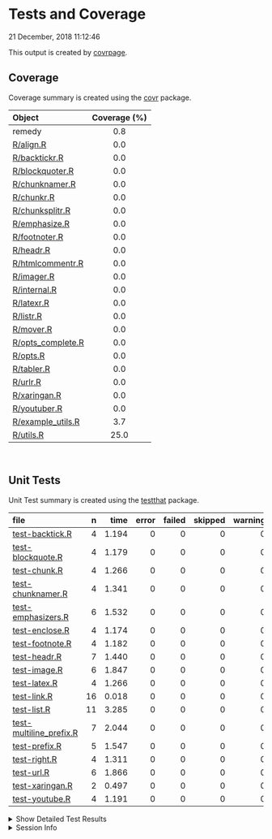Tests and Coverage
================
21 December, 2018 11:12:46

This output is created by
[covrpage](https://github.com/yonicd/covrpage).

## Coverage

Coverage summary is created using the
[covr](https://github.com/r-lib/covr) package.

| Object                                     | Coverage (%) |
| :----------------------------------------- | :----------: |
| remedy                                     |     0.8      |
| [R/align.R](../R/align.R)                  |     0.0      |
| [R/backtickr.R](../R/backtickr.R)          |     0.0      |
| [R/blockquoter.R](../R/blockquoter.R)      |     0.0      |
| [R/chunknamer.R](../R/chunknamer.R)        |     0.0      |
| [R/chunkr.R](../R/chunkr.R)                |     0.0      |
| [R/chunksplitr.R](../R/chunksplitr.R)      |     0.0      |
| [R/emphasize.R](../R/emphasize.R)          |     0.0      |
| [R/footnoter.R](../R/footnoter.R)          |     0.0      |
| [R/headr.R](../R/headr.R)                  |     0.0      |
| [R/htmlcommentr.R](../R/htmlcommentr.R)    |     0.0      |
| [R/imager.R](../R/imager.R)                |     0.0      |
| [R/internal.R](../R/internal.R)            |     0.0      |
| [R/latexr.R](../R/latexr.R)                |     0.0      |
| [R/listr.R](../R/listr.R)                  |     0.0      |
| [R/mover.R](../R/mover.R)                  |     0.0      |
| [R/opts\_complete.R](../R/opts_complete.R) |     0.0      |
| [R/opts.R](../R/opts.R)                    |     0.0      |
| [R/tabler.R](../R/tabler.R)                |     0.0      |
| [R/urlr.R](../R/urlr.R)                    |     0.0      |
| [R/xaringan.R](../R/xaringan.R)            |     0.0      |
| [R/youtuber.R](../R/youtuber.R)            |     0.0      |
| [R/example\_utils.R](../R/example_utils.R) |     3.7      |
| [R/utils.R](../R/utils.R)                  |     25.0     |

<br>

## Unit Tests

Unit Test summary is created using the
[testthat](https://github.com/r-lib/testthat)
package.

| file                                                         |  n |  time | error | failed | skipped | warning |
| :----------------------------------------------------------- | -: | ----: | ----: | -----: | ------: | ------: |
| [test-backtick.R](testthat/test-backtick.R)                  |  4 | 1.194 |     0 |      0 |       0 |       0 |
| [test-blockquote.R](testthat/test-blockquote.R)              |  4 | 1.179 |     0 |      0 |       0 |       0 |
| [test-chunk.R](testthat/test-chunk.R)                        |  4 | 1.266 |     0 |      0 |       0 |       0 |
| [test-chunknamer.R](testthat/test-chunknamer.R)              |  4 | 1.341 |     0 |      0 |       0 |       0 |
| [test-emphasizers.R](testthat/test-emphasizers.R)            |  6 | 1.532 |     0 |      0 |       0 |       0 |
| [test-enclose.R](testthat/test-enclose.R)                    |  4 | 1.174 |     0 |      0 |       0 |       0 |
| [test-footnote.R](testthat/test-footnote.R)                  |  4 | 1.182 |     0 |      0 |       0 |       0 |
| [test-headr.R](testthat/test-headr.R)                        |  7 | 1.440 |     0 |      0 |       0 |       0 |
| [test-image.R](testthat/test-image.R)                        |  6 | 1.847 |     0 |      0 |       0 |       0 |
| [test-latex.R](testthat/test-latex.R)                        |  4 | 1.266 |     0 |      0 |       0 |       0 |
| [test-link.R](testthat/test-link.R)                          | 16 | 0.018 |     0 |      0 |       0 |       0 |
| [test-list.R](testthat/test-list.R)                          | 11 | 3.285 |     0 |      0 |       0 |       0 |
| [test-multiline\_prefix.R](testthat/test-multiline_prefix.R) |  7 | 2.044 |     0 |      0 |       0 |       0 |
| [test-prefix.R](testthat/test-prefix.R)                      |  5 | 1.547 |     0 |      0 |       0 |       0 |
| [test-right.R](testthat/test-right.R)                        |  4 | 1.311 |     0 |      0 |       0 |       0 |
| [test-url.R](testthat/test-url.R)                            |  6 | 1.866 |     0 |      0 |       0 |       0 |
| [test-xaringan.R](testthat/test-xaringan.R)                  |  2 | 0.497 |     0 |      0 |       0 |       0 |
| [test-youtube.R](testthat/test-youtube.R)                    |  4 | 1.191 |     0 |      0 |       0 |       0 |

<details closed>

<summary> Show Detailed Test Results
</summary>

| file                                                              | context                         | test                                                       | status | n |  time |
| :---------------------------------------------------------------- | :------------------------------ | :--------------------------------------------------------- | :----- | -: | ----: |
| [test-backtick.R](testthat/test-backtick.R#L17)                   | backticks                       | backticks: empty                                           | PASS   | 1 | 0.201 |
| [test-backtick.R](testthat/test-backtick.R#L30)                   | backticks                       | backticks: highlighted                                     | PASS   | 1 | 0.319 |
| [test-backtick.R](testthat/test-backtick.R#L43)                   | backticks                       | backticks: multiline                                       | PASS   | 1 | 0.330 |
| [test-backtick.R](testthat/test-backtick.R#L56)                   | backticks                       | backticks: multiselect                                     | PASS   | 1 | 0.344 |
| [test-blockquote.R](testthat/test-blockquote.R#L14)               | blockquoter                     | blockquoter: empty                                         | PASS   | 1 | 0.189 |
| [test-blockquote.R](testthat/test-blockquote.R#L26)               | blockquoter                     | blockquoter: highlighted                                   | PASS   | 1 | 0.320 |
| [test-blockquote.R](testthat/test-blockquote.R#L38)               | blockquoter                     | blockquoter: multiline                                     | PASS   | 1 | 0.329 |
| [test-blockquote.R](testthat/test-blockquote.R#L50)               | blockquoter                     | blockquoter: multiparagraph                                | PASS   | 1 | 0.341 |
| [test-chunk.R](testthat/test-chunk.R#L20_L22)                     | chunks                          | splitting: splitting one chunk into two                    | PASS   | 1 | 0.329 |
| [test-chunk.R](testthat/test-chunk.R#L43_L45)                     | chunks                          | params: splitting one chunk into two carrying chunk params | PASS   | 1 | 0.319 |
| [test-chunk.R](testthat/test-chunk.R#L66_L68)                     | chunks                          | creating: full document                                    | PASS   | 1 | 0.297 |
| [test-chunk.R](testthat/test-chunk.R#L88_L90)                     | chunks                          | wrapping: section                                          | PASS   | 1 | 0.321 |
| [test-chunknamer.R](testthat/test-chunknamer.R#L18_L22)           | chunknamer                      | splitting: splitting one chunk into two                    | PASS   | 1 | 0.353 |
| [test-chunknamer.R](testthat/test-chunknamer.R#L43_L45)           | chunknamer                      | params: splitting one chunk into two carrying chunk params | PASS   | 1 | 0.347 |
| [test-chunknamer.R](testthat/test-chunknamer.R#L66_L68)           | chunknamer                      | creating: full document                                    | PASS   | 1 | 0.301 |
| [test-chunknamer.R](testthat/test-chunknamer.R#L88_L90)           | chunknamer                      | wrapping: section                                          | PASS   | 1 | 0.340 |
| [test-emphasizers.R](testthat/test-emphasizers.R#L16)             | emphasizers                     | italics: empty                                             | PASS   | 1 | 0.179 |
| [test-emphasizers.R](testthat/test-emphasizers.R#L29)             | emphasizers                     | italics: highlighted                                       | PASS   | 1 | 0.332 |
| [test-emphasizers.R](testthat/test-emphasizers.R#L47)             | emphasizers                     | bold: empty                                                | PASS   | 1 | 0.183 |
| [test-emphasizers.R](testthat/test-emphasizers.R#L60)             | emphasizers                     | bold: highlighted                                          | PASS   | 1 | 0.336 |
| [test-emphasizers.R](testthat/test-emphasizers.R#L78)             | emphasizers                     | strike: empty                                              | PASS   | 1 | 0.182 |
| [test-emphasizers.R](testthat/test-emphasizers.R#L91)             | emphasizers                     | strike: highlighted                                        | PASS   | 1 | 0.320 |
| [test-enclose.R](testthat/test-enclose.R#L22)                     | enclose                         | enclose: empty                                             | PASS   | 1 | 0.183 |
| [test-enclose.R](testthat/test-enclose.R#L39)                     | enclose                         | enclose: highlighted                                       | PASS   | 1 | 0.328 |
| [test-enclose.R](testthat/test-enclose.R#L55)                     | enclose                         | enclose: multiple lines                                    | PASS   | 1 | 0.329 |
| [test-enclose.R](testthat/test-enclose.R#L69)                     | enclose                         | enclose: multiple selections                               | PASS   | 1 | 0.334 |
| [test-footnote.R](testthat/test-footnote.R#L16)                   | footnotes                       | footnotes: empty                                           | PASS   | 1 | 0.188 |
| [test-footnote.R](testthat/test-footnote.R#L29)                   | footnotes                       | footnotes: highlighted                                     | PASS   | 1 | 0.329 |
| [test-footnote.R](testthat/test-footnote.R#L42)                   | footnotes                       | footnotes: multiline                                       | PASS   | 1 | 0.329 |
| [test-footnote.R](testthat/test-footnote.R#L55)                   | footnotes                       | footnotes: multiselect                                     | PASS   | 1 | 0.336 |
| [test-headr.R](testthat/test-headr.R#L12)                         | headr                           | add headers to source editor: \#                           | PASS   | 1 | 0.186 |
| [test-headr.R](testthat/test-headr.R#L19)                         | headr                           | add headers to source editor: \#\#                         | PASS   | 1 | 0.184 |
| [test-headr.R](testthat/test-headr.R#L26)                         | headr                           | add headers to source editor: \#\#\#                       | PASS   | 1 | 0.187 |
| [test-headr.R](testthat/test-headr.R#L33)                         | headr                           | add headers to source editor: \#\#\#\#                     | PASS   | 1 | 0.193 |
| [test-headr.R](testthat/test-headr.R#L40)                         | headr                           | add headers to source editor: \#\#\#\#\#                   | PASS   | 1 | 0.185 |
| [test-headr.R](testthat/test-headr.R#L47)                         | headr                           | add headers to source editor: \#\#\#\#\#\#                 | PASS   | 1 | 0.181 |
| [test-headr.R](testthat/test-headr.R#L55)                         | headr                           | add headers to source editor: append                       | PASS   | 1 | 0.324 |
| [test-image.R](testthat/test-image.R#L16)                         | images                          | images: empty                                              | PASS   | 1 | 0.192 |
| [test-image.R](testthat/test-image.R#L29)                         | images                          | images: no description bad link                            | PASS   | 1 | 0.322 |
| [test-image.R](testthat/test-image.R#L42)                         | images                          | images: description bad link                               | PASS   | 1 | 0.332 |
| [test-image.R](testthat/test-image.R#L55)                         | images                          | images: no description good link                           | PASS   | 1 | 0.335 |
| [test-image.R](testthat/test-image.R#L68)                         | images                          | images: single word description good link                  | PASS   | 1 | 0.340 |
| [test-image.R](testthat/test-image.R#L81)                         | images                          | images: multiple word description good link                | PASS   | 1 | 0.326 |
| [test-latex.R](testthat/test-latex.R#L16)                         | latex                           | latex: empty                                               | PASS   | 1 | 0.197 |
| [test-latex.R](testthat/test-latex.R#L29)                         | latex                           | latex: highlighted                                         | PASS   | 1 | 0.404 |
| [test-latex.R](testthat/test-latex.R#L42)                         | latex                           | latex: multiline                                           | PASS   | 1 | 0.324 |
| [test-latex.R](testthat/test-latex.R#L55)                         | latex                           | latex: multiselect                                         | PASS   | 1 | 0.341 |
| [test-link.R](testthat/test-link.R#L5)                            | url and relative link detection | urls are detected: www                                     | PASS   | 1 | 0.001 |
| [test-link.R](testthat/test-link.R#L8)                            | url and relative link detection | urls are detected: http                                    | PASS   | 1 | 0.002 |
| [test-link.R](testthat/test-link.R#L11)                           | url and relative link detection | urls are detected: https                                   | PASS   | 1 | 0.001 |
| [test-link.R](testthat/test-link.R#L17)                           | url and relative link detection | (potential) relative links are detected: md                | PASS   | 1 | 0.001 |
| [test-link.R](testthat/test-link.R#L20)                           | url and relative link detection | (potential) relative links are detected: Rmd               | PASS   | 1 | 0.002 |
| [test-link.R](testthat/test-link.R#L23)                           | url and relative link detection | (potential) relative links are detected: subdir file       | PASS   | 1 | 0.001 |
| [test-link.R](testthat/test-link.R#L26)                           | url and relative link detection | (potential) relative links are detected: subdir folder     | PASS   | 1 | 0.001 |
| [test-link.R](testthat/test-link.R#L32)                           | url and relative link detection | image links are detected: png                              | PASS   | 1 | 0.001 |
| [test-link.R](testthat/test-link.R#L35)                           | url and relative link detection | image links are detected: jpg                              | PASS   | 1 | 0.001 |
| [test-link.R](testthat/test-link.R#L38)                           | url and relative link detection | image links are detected: jpeg                             | PASS   | 1 | 0.001 |
| [test-link.R](testthat/test-link.R#L41)                           | url and relative link detection | image links are detected: gif                              | PASS   | 1 | 0.001 |
| [test-link.R](testthat/test-link.R#L47)                           | url and relative link detection | invalid urls/links are not detected: http/s                | PASS   | 2 | 0.002 |
| [test-link.R](testthat/test-link.R#L51)                           | url and relative link detection | invalid urls/links are not detected: www                   | PASS   | 2 | 0.002 |
| [test-link.R](testthat/test-link.R#L55)                           | url and relative link detection | invalid urls/links are not detected: no .com               | PASS   | 1 | 0.001 |
| [test-list.R](testthat/test-list.R#L14)                           | lists                           | unordered lists: empty                                     | PASS   | 1 | 0.133 |
| [test-list.R](testthat/test-list.R#L26)                           | lists                           | unordered lists: highlighted                               | PASS   | 1 | 0.333 |
| [test-list.R](testthat/test-list.R#L38)                           | lists                           | unordered lists: multiple lines                            | PASS   | 1 | 0.337 |
| [test-list.R](testthat/test-list.R#L50)                           | lists                           | unordered lists: multiple lines with quote at start        | PASS   | 1 | 0.334 |
| [test-list.R](testthat/test-list.R#L62)                           | lists                           | unordered lists: multiple paragraphs                       | PASS   | 1 | 0.327 |
| [test-list.R](testthat/test-list.R#L74)                           | lists                           | unordered lists: nested list                               | PASS   | 1 | 0.347 |
| [test-list.R](testthat/test-list.R#L89)                           | lists                           | ordered lists: empty                                       | PASS   | 1 | 0.131 |
| [test-list.R](testthat/test-list.R#L101)                          | lists                           | ordered lists: highlighted                                 | PASS   | 1 | 0.340 |
| [test-list.R](testthat/test-list.R#L113)                          | lists                           | ordered lists: multiple lines                              | PASS   | 1 | 0.332 |
| [test-list.R](testthat/test-list.R#L125)                          | lists                           | ordered lists: multiple paragraphs                         | PASS   | 1 | 0.337 |
| [test-list.R](testthat/test-list.R#L137)                          | lists                           | ordered lists: nested list                                 | PASS   | 1 | 0.334 |
| [test-multiline\_prefix.R](testthat/test-multiline_prefix.R#L21)  | multiline prefix                | prefix: empty                                              | PASS   | 1 | 0.129 |
| [test-multiline\_prefix.R](testthat/test-multiline_prefix.R#L33)  | multiline prefix                | prefix: empty as\_is                                       | PASS   | 1 | 0.198 |
| [test-multiline\_prefix.R](testthat/test-multiline_prefix.R#L49)  | multiline prefix                | prefix: highlighted                                        | PASS   | 1 | 0.335 |
| [test-multiline\_prefix.R](testthat/test-multiline_prefix.R#L65)  | multiline prefix                | prefix: multiple lines                                     | PASS   | 1 | 0.350 |
| [test-multiline\_prefix.R](testthat/test-multiline_prefix.R#L81)  | multiline prefix                | prefix: multiple paragraphs                                | PASS   | 1 | 0.339 |
| [test-multiline\_prefix.R](testthat/test-multiline_prefix.R#L95)  | multiline prefix                | prefix: multiple paragraphs as\_is                         | PASS   | 1 | 0.345 |
| [test-multiline\_prefix.R](testthat/test-multiline_prefix.R#L111) | multiline prefix                | prefix: nested list                                        | PASS   | 1 | 0.348 |
| [test-prefix.R](testthat/test-prefix.R#L20)                       | prefix                          | prefix: empty                                              | PASS   | 1 | 0.195 |
| [test-prefix.R](testthat/test-prefix.R#L36)                       | prefix                          | prefix: line                                               | PASS   | 1 | 0.340 |
| [test-prefix.R](testthat/test-prefix.R#L50)                       | prefix                          | prefix: highlighted                                        | PASS   | 1 | 0.329 |
| [test-prefix.R](testthat/test-prefix.R#L66)                       | prefix                          | prefix: multiple lines                                     | PASS   | 1 | 0.337 |
| [test-prefix.R](testthat/test-prefix.R#L80)                       | prefix                          | prefix: multiple selections                                | PASS   | 1 | 0.346 |
| [test-right.R](testthat/test-right.R#L16)                         | copy text to the right          | rightr: one word                                           | PASS   | 1 | 0.317 |
| [test-right.R](testthat/test-right.R#L29)                         | copy text to the right          | rightr: one word                                           | PASS   | 1 | 0.328 |
| [test-right.R](testthat/test-right.R#L42)                         | copy text to the right          | rightr: multiple words                                     | PASS   | 1 | 0.345 |
| [test-right.R](testthat/test-right.R#L60)                         | copy text to the right          | rightr: highlighting                                       | PASS   | 1 | 0.321 |
| [test-url.R](testthat/test-url.R#L16)                             | urls                            | urls: empty                                                | PASS   | 1 | 0.182 |
| [test-url.R](testthat/test-url.R#L29)                             | urls                            | urls: no description bad link                              | PASS   | 1 | 0.332 |
| [test-url.R](testthat/test-url.R#L42)                             | urls                            | urls: description bad link                                 | PASS   | 1 | 0.342 |
| [test-url.R](testthat/test-url.R#L55)                             | urls                            | urls: no description good link                             | PASS   | 1 | 0.334 |
| [test-url.R](testthat/test-url.R#L68)                             | urls                            | urls: single word description good link                    | PASS   | 1 | 0.337 |
| [test-url.R](testthat/test-url.R#L81)                             | urls                            | urls: multiple word description good link                  | PASS   | 1 | 0.339 |
| [test-xaringan.R](testthat/test-xaringan.R#L24_L26)               | xaringan                        | urls: empty                                                | PASS   | 1 | 0.177 |
| [test-xaringan.R](testthat/test-xaringan.R#L38_L39)               | xaringan                        | urls: highlighted                                          | PASS   | 1 | 0.320 |
| [test-youtube.R](testthat/test-youtube.R#L16_L18)                 | youtube                         | images: empty html                                         | PASS   | 1 | 0.184 |
| [test-youtube.R](testthat/test-youtube.R#L31_L32)                 | youtube                         | images: html                                               | PASS   | 1 | 0.336 |
| [test-youtube.R](testthat/test-youtube.R#L46_L47)                 | youtube                         | images: html width/height                                  | PASS   | 1 | 0.333 |
| [test-youtube.R](testthat/test-youtube.R#L63_L64)                 | youtube                         | images: html width/height                                  | PASS   | 1 | 0.338 |

</details>

<details>

<summary> Session Info </summary>

| Field    | Value                               |
| :------- | :---------------------------------- |
| Version  | R version 3.5.1 (2018-07-02)        |
| Platform | x86\_64-apple-darwin15.6.0 (64-bit) |
| Running  | macOS 10.14.2                       |
| Language | en\_US                              |
| Timezone | America/New\_York                   |

| Package  | Version    |
| :------- | :--------- |
| testthat | 2.0.0.9000 |
| covr     | 3.2.0      |
| covrpage | 0.0.68     |

</details>

<!--- Final Status : pass --->
